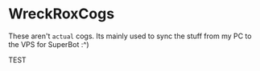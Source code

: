 # WreckRoxCogs	
These aren't `actual` cogs. Its mainly used to sync the stuff from my PC to the VPS for SuperBot :^) 

TEST
